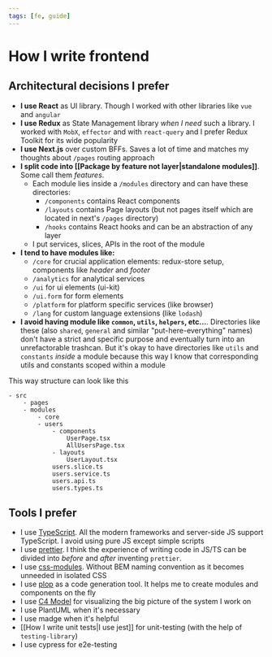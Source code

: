 ```yaml
---
tags: [fe, guide]
---
```


# How I write frontend

## Architectural decisions I prefer

- **I use React** as UI library. Though I worked with other libraries like `vue` and `angular`
- **I use Redux** as State Management library *when I need* such a library. I worked with `MobX`, `effector` and with `react-query` and I prefer Redux Toolkit for its wide popularity
- **I use Next.js** over custom BFFs. Saves a lot of time and matches my thoughts about `/pages` routing approach
- **I split code into [[Package by feature not layer|standalone modules]]**. Some call them _features_.
  - Each module lies inside a `/modules` directory and can have these directories:
    - `/components` contains React components
    - `/layouts` contains Page layouts (but not pages itself which are located in next's `/pages` directory)
    - `/hooks` contains React hooks and can be an abstraction of any layer
  - I put services, slices, APIs in the root of the module
- **I tend to have modules like:**
  - `/core` for crucial application elements: redux-store setup, components like *header* and *footer*
  - `/analytics` for analytical services
  - `/ui` for ui elements (ui-kit)
  - `/ui.form` for form elements
  - `/platform` for platform specific services (like browser)
  - `/lang` for custom language extensions (like `lodash`)
- **I avoid having module like `common`, `utils`, `helpers`, etc...**. Directories like these (also `shared`, `general` and similar "put-here-everything" names) don't have a strict and specific purpose and eventually turn into an unrefactorable trashcan. But it's okay to have directories like `utils` and `constants` _inside_ a module because this way I know that corresponding utils and constants scoped within a module

This way structure can look like this

```
- src
	- pages
	- modules
		- core
		- users
			- components
				UserPage.tsx
				AllUsersPage.tsx
			- layouts
				UserLayout.tsx
			users.slice.ts
			users.service.ts
			users.api.ts
			users.types.ts
```

## Tools I prefer

- I use [TypeScript](https://www.typescriptlang.org/). All the modern frameworks and server-side JS support TypeScript. I avoid using pure JS except simple scripts
- I use [prettier](https://prettier.io/). I think the experience of writing code in JS/TS can be divided into _before_ and _after_ inventing `prettier`.
- I use [css-modules](https://github.com/css-modules/css-modules). Without BEM naming convention as it becomes unneeded in isolated CSS
- I use [plop](https://plopjs.com/) as a code generation tool. It helps me to create modules and components on the fly
- I use [C4 Model](https://c4model.com/) for visualizing the big picture of the system I work on
- I use PlantUML when it's necessary
- I use madge when it's helpful
- [[How I write unit tests|I use jest]] for unit-testing (with the help of `testing-library`)
- I use cypress for e2e-testing

<!--
---

- [Requirements for front-end developers](https://livetyping.com/en/blog/requirements-for-front-end-developer)
-->